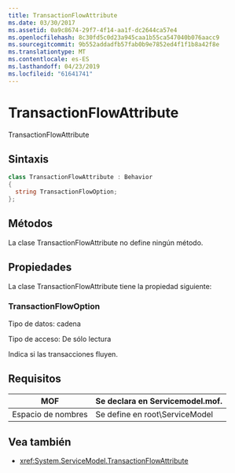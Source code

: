 ```yaml
---
title: TransactionFlowAttribute
ms.date: 03/30/2017
ms.assetid: 0a9c8674-29f7-4f14-aa1f-dc2644ca57e4
ms.openlocfilehash: 8c30fd5c0d23a945caa1b55ca547040b076aacc9
ms.sourcegitcommit: 9b552addadfb57fab0b9e7852ed4f1f1b8a42f8e
ms.translationtype: MT
ms.contentlocale: es-ES
ms.lasthandoff: 04/23/2019
ms.locfileid: "61641741"
---
```

# <a name="transactionflowattribute"></a>TransactionFlowAttribute
TransactionFlowAttribute  
  
## <a name="syntax"></a>Sintaxis  
  
```csharp
class TransactionFlowAttribute : Behavior  
{  
  string TransactionFlowOption;  
};  
```  
  
## <a name="methods"></a>Métodos  
 La clase TransactionFlowAttribute no define ningún método.  
  
## <a name="properties"></a>Propiedades  
 La clase TransactionFlowAttribute tiene la propiedad siguiente:  
  
### <a name="transactionflowoption"></a>TransactionFlowOption  
 Tipo de datos: cadena  
  
 Tipo de acceso: De sólo lectura  
  
 Indica si las transacciones fluyen.  
  
## <a name="requirements"></a>Requisitos  
  
|MOF|Se declara en Servicemodel.mof.|  
|---------|-----------------------------------|  
|Espacio de nombres|Se define en root\ServiceModel|  
  
## <a name="see-also"></a>Vea también

- <xref:System.ServiceModel.TransactionFlowAttribute>
